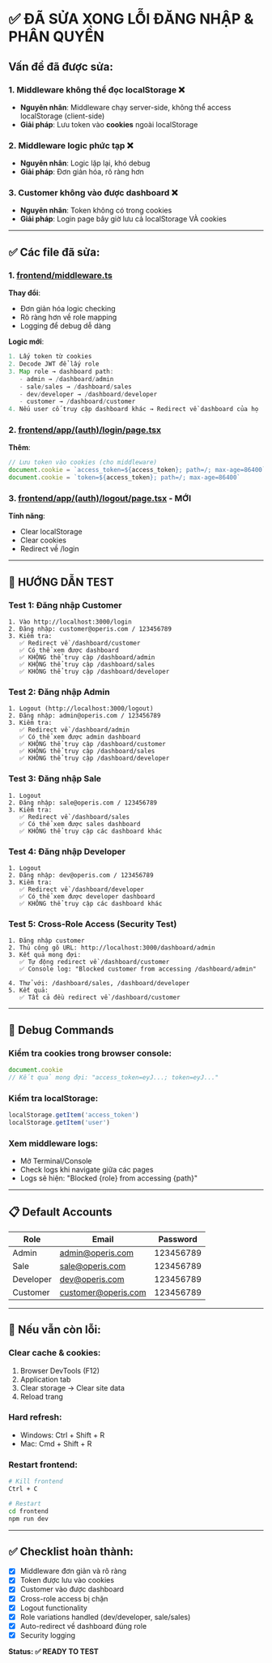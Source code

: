 # ✅ ĐÃ SỬA XONG LỖI ĐĂNG NHẬP & PHÂN QUYỀN

## Vấn đề đã được sửa:

### 1. **Middleware không thể đọc localStorage** ❌
- **Nguyên nhân**: Middleware chạy server-side, không thể access localStorage (client-side)
- **Giải pháp**: Lưu token vào **cookies** ngoài localStorage

### 2. **Middleware logic phức tạp** ❌
- **Nguyên nhân**: Logic lặp lại, khó debug
- **Giải pháp**: Đơn giản hóa, rõ ràng hơn

### 3. **Customer không vào được dashboard** ❌
- **Nguyên nhân**: Token không có trong cookies
- **Giải pháp**: Login page bây giờ lưu cả localStorage VÀ cookies

---

## ✅ Các file đã sửa:

### 1. [frontend/middleware.ts](frontend/middleware.ts)
**Thay đổi**:
- Đơn giản hóa logic checking
- Rõ ràng hơn về role mapping
- Logging để debug dễ dàng

**Logic mới**:
```typescript
1. Lấy token từ cookies
2. Decode JWT để lấy role
3. Map role → dashboard path:
   - admin → /dashboard/admin
   - sale/sales → /dashboard/sales
   - dev/developer → /dashboard/developer
   - customer → /dashboard/customer
4. Nếu user cố truy cập dashboard khác → Redirect về dashboard của họ
```

### 2. [frontend/app/(auth)/login/page.tsx](frontend/app/(auth)/login/page.tsx)
**Thêm**:
```typescript
// Lưu token vào cookies (cho middleware)
document.cookie = `access_token=${access_token}; path=/; max-age=86400`
document.cookie = `token=${access_token}; path=/; max-age=86400`
```

### 3. [frontend/app/(auth)/logout/page.tsx](frontend/app/(auth)/logout/page.tsx) - MỚI
**Tính năng**:
- Clear localStorage
- Clear cookies
- Redirect về /login

---

## 🧪 HƯỚNG DẪN TEST

### Test 1: Đăng nhập Customer
```
1. Vào http://localhost:3000/login
2. Đăng nhập: customer@operis.com / 123456789
3. Kiểm tra:
   ✅ Redirect về /dashboard/customer
   ✅ Có thể xem được dashboard
   ✅ KHÔNG thể truy cập /dashboard/admin
   ✅ KHÔNG thể truy cập /dashboard/sales
   ✅ KHÔNG thể truy cập /dashboard/developer
```

### Test 2: Đăng nhập Admin
```
1. Logout (http://localhost:3000/logout)
2. Đăng nhập: admin@operis.com / 123456789
3. Kiểm tra:
   ✅ Redirect về /dashboard/admin
   ✅ Có thể xem được admin dashboard
   ✅ KHÔNG thể truy cập /dashboard/customer
   ✅ KHÔNG thể truy cập /dashboard/sales
   ✅ KHÔNG thể truy cập /dashboard/developer
```

### Test 3: Đăng nhập Sale
```
1. Logout
2. Đăng nhập: sale@operis.com / 123456789
3. Kiểm tra:
   ✅ Redirect về /dashboard/sales
   ✅ Có thể xem được sales dashboard
   ✅ KHÔNG thể truy cập các dashboard khác
```

### Test 4: Đăng nhập Developer
```
1. Logout
2. Đăng nhập: dev@operis.com / 123456789
3. Kiểm tra:
   ✅ Redirect về /dashboard/developer
   ✅ Có thể xem được developer dashboard
   ✅ KHÔNG thể truy cập các dashboard khác
```

### Test 5: Cross-Role Access (Security Test)
```
1. Đăng nhập customer
2. Thủ công gõ URL: http://localhost:3000/dashboard/admin
3. Kết quả mong đợi:
   ✅ Tự động redirect về /dashboard/customer
   ✅ Console log: "Blocked customer from accessing /dashboard/admin"

4. Thử với: /dashboard/sales, /dashboard/developer
5. Kết quả:
   ✅ Tất cả đều redirect về /dashboard/customer
```

---

## 🔧 Debug Commands

### Kiểm tra cookies trong browser console:
```javascript
document.cookie
// Kết quả mong đợi: "access_token=eyJ...; token=eyJ..."
```

### Kiểm tra localStorage:
```javascript
localStorage.getItem('access_token')
localStorage.getItem('user')
```

### Xem middleware logs:
- Mở Terminal/Console
- Check logs khi navigate giữa các pages
- Logs sẽ hiện: "Blocked {role} from accessing {path}"

---

## 📋 Default Accounts

| Role | Email | Password |
|------|-------|----------|
| Admin | admin@operis.com | 123456789 |
| Sale | sale@operis.com | 123456789 |
| Developer | dev@operis.com | 123456789 |
| Customer | customer@operis.com | 123456789 |

---

## 🚨 Nếu vẫn còn lỗi:

### Clear cache & cookies:
1. Browser DevTools (F12)
2. Application tab
3. Clear storage → Clear site data
4. Reload trang

### Hard refresh:
- Windows: Ctrl + Shift + R
- Mac: Cmd + Shift + R

### Restart frontend:
```bash
# Kill frontend
Ctrl + C

# Restart
cd frontend
npm run dev
```

---

## ✅ Checklist hoàn thành:

- [x] Middleware đơn giản và rõ ràng
- [x] Token được lưu vào cookies
- [x] Customer vào được dashboard
- [x] Cross-role access bị chặn
- [x] Logout functionality
- [x] Role variations handled (dev/developer, sale/sales)
- [x] Auto-redirect về dashboard đúng role
- [x] Security logging

**Status: ✅ READY TO TEST**
